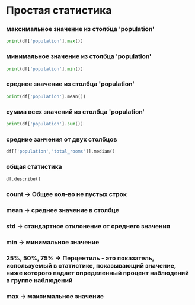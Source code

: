 # Простая статистика

### максимальное значение из столбца 'population'

```python
print(df['population'].max())
```

### минимальное значение из столбца 'population'

```python
print(df['population'].min())
```

### среднее значение из столбца 'population'

```python
print(df['population'].mean())
```

### сумма всех значений из столбца 'population'

```python
print(df['population'].sum())
```

### средние занчения от двух столбцов

```python
df[['population','total_rooms']].median()
```

### общая статистика

```python
df.describe()
```

### count -> Общее кол-во не пустых строк

### mean -> среднее значение в столбце

### std -> стандартное отклонение от среднего значения

### min -> минимальное значение

### 25%, 50%, 75% -> Перцентиль - это показатель, используемый в статистике, показывающий значение, ниже которого падает определенный процент наблюдений в группе наблюдений

### max -> максимальное значение
